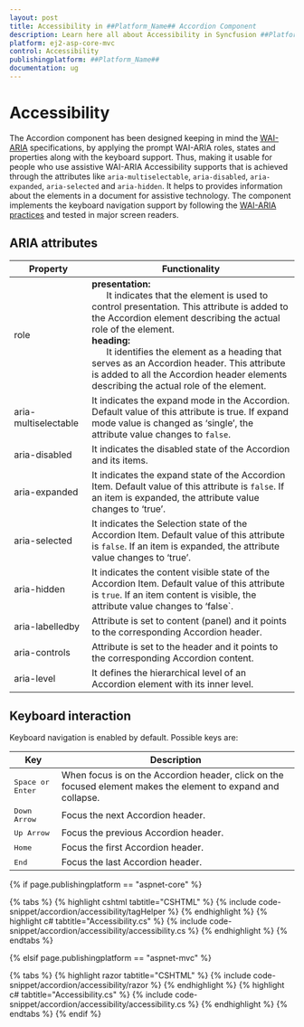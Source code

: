 ```yaml
---
layout: post
title: Accessibility in ##Platform_Name## Accordion Component
description: Learn here all about Accessibility in Syncfusion ##Platform_Name## Accordion component of Syncfusion Essential JS 2 and more.
platform: ej2-asp-core-mvc
control: Accessibility
publishingplatform: ##Platform_Name##
documentation: ug
---
```



# Accessibility

The Accordion component has been designed keeping in mind the [WAI-ARIA](http://www.w3.org/WAI/PF/aria-practices/) specifications, by applying the prompt WAI-ARIA roles, states and properties along with the keyboard support. Thus, making it usable for people who use assistive WAI-ARIA Accessibility supports that is achieved through the attributes like `aria-multiselectable`, `aria-disabled`, `aria-expanded`, `aria-selected` and `aria-hidden`. It helps to provides information about the elements in a document for assistive technology. The component implements the keyboard navigation support by following the [WAI-ARIA practices](https://www.w3.org/TR/wai-aria-practices/) and tested in major screen readers.

## ARIA attributes

| Property | Functionality |
|----------|---------------|
| role | <b>presentation:</b><br/>&nbsp;&nbsp;&nbsp;&nbsp;&nbsp;&nbsp;It indicates that the element is used to control presentation. This attribute is added to the Accordion element describing the actual role of the element.<br/><b>heading:</b><br/>&nbsp;&nbsp;&nbsp;&nbsp;&nbsp;&nbsp;It identifies the element as a heading that serves as an Accordion header. This attribute is added to all the Accordion header elements describing the actual role of the element.<br/> |
| aria-multiselectable | It indicates the expand mode in the Accordion. Default value of this attribute is true. If expand mode value is changed as ‘single’, the attribute value changes to `false`. |
| aria-disabled | It indicates the disabled state of the Accordion and its items. |
| aria-expanded | It indicates the expand state of the Accordion Item. Default value of this attribute is `false`. If an item is expanded, the attribute value changes to ‘true’. |
| aria-selected | It indicates the Selection state of the Accordion Item. Default value of this attribute is `false`. If an item is expanded, the attribute value changes to ‘true’. |
| aria-hidden | It indicates the content visible state of the Accordion Item. Default value of this attribute is `true`. If an item content is visible, the attribute value changes to ‘false`. |
| aria-labelledby | Attribute is set to content (panel) and it points to the corresponding Accordion header. |
| aria-controls | Attribute is set to the header and it points to the corresponding Accordion content. |
| aria-level | It defines the hierarchical level of an Accordion element with its inner level. |

## Keyboard interaction

Keyboard navigation is enabled by default. Possible keys are:

| Key           | Description                                                                         |
|---------------|-------------------------------------------------------------------------------------|
| <kbd>Space or Enter</kbd>    | When focus is on the Accordion header, click on the focused element makes the element to expand and collapse.                                                  |
| <kbd>Down Arrow</kbd>   | Focus the next Accordion header.                                                            |
| <kbd>Up Arrow</kbd>         | Focus the previous Accordion header. |
| <kbd>Home</kbd>           | Focus the first Accordion header.                                                                     |
| <kbd>End</kbd>   | Focus the last Accordion header.                                                |

{% if page.publishingplatform == "aspnet-core" %}

{% tabs %}
{% highlight cshtml tabtitle="CSHTML" %}
{% include code-snippet/accordion/accessibility/tagHelper %}
{% endhighlight %}
{% highlight c# tabtitle="Accessibility.cs" %}
{% include code-snippet/accordion/accessibility/accessibility.cs %}
{% endhighlight %}
{% endtabs %}

{% elsif page.publishingplatform == "aspnet-mvc" %}

{% tabs %}
{% highlight razor tabtitle="CSHTML" %}
{% include code-snippet/accordion/accessibility/razor %}
{% endhighlight %}
{% highlight c# tabtitle="Accessibility.cs" %}
{% include code-snippet/accordion/accessibility/accessibility.cs %}
{% endhighlight %}
{% endtabs %}
{% endif %}


